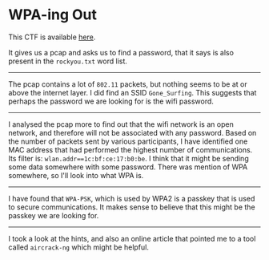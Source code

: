 # WPA-ing Out

This CTF is available [here](https://play.picoctf.org/practice/challenge/237?category=4&page=1&solved=1).

It gives us a pcap and asks us to find a password, that it says is also present in the `rockyou.txt` word list.

---

The pcap contains a lot of `802.11` packets, but nothing seems to be at or above the internet layer. I did find an SSID `Gone_Surfing`. This suggests that perhaps the password we are looking for is the wifi password.

---

I analysed the pcap more to find out that the wifi network is an open network, and therefore will not be associated with any password. Based on the number of packets sent by various participants, I have identified one MAC address that had performed the highest number of communications. Its filter is: `wlan.addr==1c:bf:ce:17:b0:be`. I think that it might be sending some data somewhere with some password. There was mention of WPA somewhere, so I'll look into what WPA is.

---

I have found that `WPA-PSK`, which is used by WPA2 is a passkey that is used to secure communications. It makes sense to believe that this might be the passkey we are looking for.

---

I took a look at the hints, and also an online article that pointed me to a tool called `aircrack-ng` which might be helpful.
